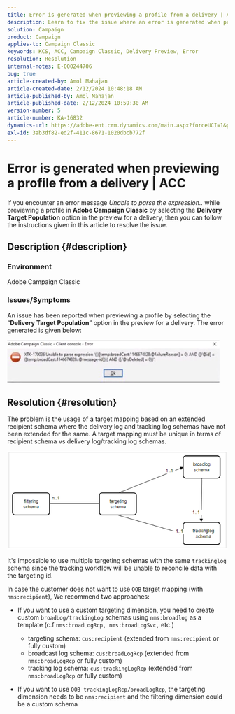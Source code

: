 ```yaml
---
title: Error is generated when previewing a profile from a delivery | ACC
description: Learn to fix the issue where an error is generated when previewing a profile in Adobe Campaign Classic.
solution: Campaign
product: Campaign
applies-to: Campaign Classic
keywords: KCS, ACC, Campaign Classic, Delivery Preview, Error
resolution: Resolution
internal-notes: E-000244706
bug: true
article-created-by: Amol Mahajan
article-created-date: 2/12/2024 10:48:18 AM
article-published-by: Amol Mahajan
article-published-date: 2/12/2024 10:59:30 AM
version-number: 5
article-number: KA-16832
dynamics-url: https://adobe-ent.crm.dynamics.com/main.aspx?forceUCI=1&pagetype=entityrecord&etn=knowledgearticle&id=75da0239-94c9-ee11-9079-6045bd006b4b
exl-id: 3ab3df82-ed2f-411c-8671-1020dbcb772f
---
```

# Error is generated when previewing a profile from a delivery | ACC


If you encounter an error message *Unable to parse the expression..* while previewing a profile in <b>Adobe Campaign Classic</b> by selecting the <b>Delivery Target Population</b> option in the preview for a delivery, then you can follow the instructions given in this article to resolve the issue.

## Description {#description}


### <b>Environment</b>

Adobe Campaign Classic



### <b>Issues/Symptoms</b>

An issue has been reported when previewing a profile by selecting the “<b>Delivery Target Population</b>” option in the preview for a delivery. The error generated is given below:

![](assets/___82da0239-94c9-ee11-9079-6045bd006b4b___.jpeg)




## Resolution {#resolution}


The problem is the usage of a target mapping based on an extended recipient schema where the delivery log and tracking log schemas have not been extended for the same. A target mapping must be unique in terms of recipient schema vs delivery log/tracking log schemas.

![](assets/3ec555a6-30d1-ec11-a7b5-0022480a8d10.png)

It's impossible to use multiple targeting schemas with the same `trackinglog` schema since the tracking workflow will be unable to reconcile data with the targeting id.

In case the customer does not want to use `OOB` target mapping (with `nms:recipient`), We recommend two approaches:

- If you want to use a custom targeting dimension, you need to create custom `broadLog/trackingLog` schemas using `nms:broadlog` as a template (c.f `nms:broadLogRcp, nms:broadLogSvc,` etc.)

    - targeting schema: `cus:recipient` (extended from `nms:recipient` or fully custom)
    - broadcast log schema: `cus:broadLogRcp` (extended from `nms:broadLogRcp` or fully custom)
    - tracking log schema: `cus:trackingLogRcp` (extended from `nms:broadLogRcp` or fully custom)
- If you want to use `OOB trackingLogRcp/broadLogRcp`, the targeting dimension needs to be `nms:recipient` and the filtering dimension could be a custom schema
